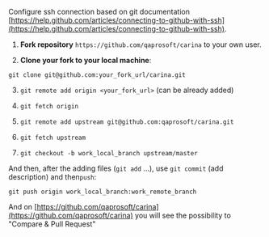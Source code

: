 Configure ssh connection based on git documentation [https://help.github.com/articles/connecting-to-github-with-ssh](https://help.github.com/articles/connecting-to-github-with-ssh).

1) **Fork repository** `https://github.com/qaprosoft/carina` to your own user.

2) **Clone your fork to your local machine**:

 `git clone git@github.com:your_fork_url/carina.git`

3) `git remote add origin <your_fork_url>` (can be already added)

4) `git fetch origin`

5) `git remote add upstream git@github.com:qaprosoft/carina.git`

6) `git fetch upstream`

7) `git checkout -b work_local_branch upstream/master`

And then, after the adding files (`git add` ...), use `git commit` (add description) and then`push`:

    git push origin work_local_branch:work_remote_branch
    
And on [https://github.com/qaprosoft/carina](https://github.com/qaprosoft/carina) you will see the possibility to "Compare & Pull Request"
